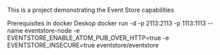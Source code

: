 This is a project demonstrating the Event Store capabilities


Prerequisites in docker Deskop
docker run -d -p 2113:2113 -p 1113:1113 --name eventstore-node  -e EVENTSTORE_ENABLE_ATOM_PUB_OVER_HTTP=true -e EVENTSTORE_INSECURE=true eventstore/eventstore
